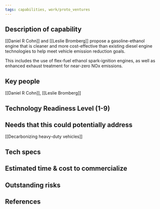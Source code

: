 ```yaml
---
tags: capabilities, work/proto_ventures
---
```


## Description of capability
[[Daniel R Cohn]] and [[Leslie Bromberg]] propose a gasoline-ethanol engine that is cleaner and more cost-effective than existing diesel engine technologies to help meet vehicle emission reduction goals.

This includes the use of flex-fuel ethanol spark-ignition engines, as well as enhanced exhaust treatment for near-zero NOx emissions.
## Key people
[[Daniel R Cohn]], [[Leslie Bromberg]]
## Technology Readiness Level (1-9)

## Needs that this could potentially address
[[Decarbonizing heavy-duty vehicles]]
## Tech specs

## Estimated time & cost to commercialize

## Outstanding risks

## References